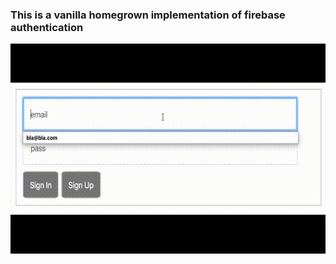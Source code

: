 ### This is a vanilla homegrown implementation of firebase authentication

![firebase-authentication.gif](https://github.com/jasonleonhard/firebase-authentication/blob/master/firebase-authentication.gif?raw=true)
